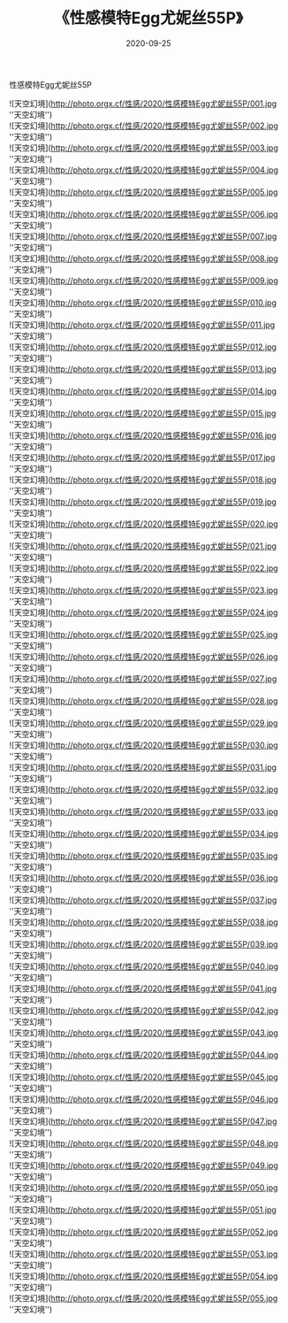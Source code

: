 ﻿---
layout: post
title:  《性感模特Egg尤妮丝55P》
date:   2020-09-25
img: http://photo.orgx.cf/性感/2020/性感模特Egg尤妮丝55P/000.jpg
tags: [美女, 性感, 泳衣]
---

性感模特Egg尤妮丝55P



![天空幻境](http://photo.orgx.cf/性感/2020/性感模特Egg尤妮丝55P/001.jpg ''天空幻境'') <br>
![天空幻境](http://photo.orgx.cf/性感/2020/性感模特Egg尤妮丝55P/002.jpg ''天空幻境'') <br>
![天空幻境](http://photo.orgx.cf/性感/2020/性感模特Egg尤妮丝55P/003.jpg ''天空幻境'') <br>
![天空幻境](http://photo.orgx.cf/性感/2020/性感模特Egg尤妮丝55P/004.jpg ''天空幻境'') <br>
![天空幻境](http://photo.orgx.cf/性感/2020/性感模特Egg尤妮丝55P/005.jpg ''天空幻境'') <br>
![天空幻境](http://photo.orgx.cf/性感/2020/性感模特Egg尤妮丝55P/006.jpg ''天空幻境'') <br>
![天空幻境](http://photo.orgx.cf/性感/2020/性感模特Egg尤妮丝55P/007.jpg ''天空幻境'') <br>
![天空幻境](http://photo.orgx.cf/性感/2020/性感模特Egg尤妮丝55P/008.jpg ''天空幻境'') <br>
![天空幻境](http://photo.orgx.cf/性感/2020/性感模特Egg尤妮丝55P/009.jpg ''天空幻境'') <br>
![天空幻境](http://photo.orgx.cf/性感/2020/性感模特Egg尤妮丝55P/010.jpg ''天空幻境'') <br>
![天空幻境](http://photo.orgx.cf/性感/2020/性感模特Egg尤妮丝55P/011.jpg ''天空幻境'') <br>
![天空幻境](http://photo.orgx.cf/性感/2020/性感模特Egg尤妮丝55P/012.jpg ''天空幻境'') <br>
![天空幻境](http://photo.orgx.cf/性感/2020/性感模特Egg尤妮丝55P/013.jpg ''天空幻境'') <br>
![天空幻境](http://photo.orgx.cf/性感/2020/性感模特Egg尤妮丝55P/014.jpg ''天空幻境'') <br>
![天空幻境](http://photo.orgx.cf/性感/2020/性感模特Egg尤妮丝55P/015.jpg ''天空幻境'') <br>
![天空幻境](http://photo.orgx.cf/性感/2020/性感模特Egg尤妮丝55P/016.jpg ''天空幻境'') <br>
![天空幻境](http://photo.orgx.cf/性感/2020/性感模特Egg尤妮丝55P/017.jpg ''天空幻境'') <br>
![天空幻境](http://photo.orgx.cf/性感/2020/性感模特Egg尤妮丝55P/018.jpg ''天空幻境'') <br>
![天空幻境](http://photo.orgx.cf/性感/2020/性感模特Egg尤妮丝55P/019.jpg ''天空幻境'') <br>
![天空幻境](http://photo.orgx.cf/性感/2020/性感模特Egg尤妮丝55P/020.jpg ''天空幻境'') <br>
![天空幻境](http://photo.orgx.cf/性感/2020/性感模特Egg尤妮丝55P/021.jpg ''天空幻境'') <br>
![天空幻境](http://photo.orgx.cf/性感/2020/性感模特Egg尤妮丝55P/022.jpg ''天空幻境'') <br>
![天空幻境](http://photo.orgx.cf/性感/2020/性感模特Egg尤妮丝55P/023.jpg ''天空幻境'') <br>
![天空幻境](http://photo.orgx.cf/性感/2020/性感模特Egg尤妮丝55P/024.jpg ''天空幻境'') <br>
![天空幻境](http://photo.orgx.cf/性感/2020/性感模特Egg尤妮丝55P/025.jpg ''天空幻境'') <br>
![天空幻境](http://photo.orgx.cf/性感/2020/性感模特Egg尤妮丝55P/026.jpg ''天空幻境'') <br>
![天空幻境](http://photo.orgx.cf/性感/2020/性感模特Egg尤妮丝55P/027.jpg ''天空幻境'') <br>
![天空幻境](http://photo.orgx.cf/性感/2020/性感模特Egg尤妮丝55P/028.jpg ''天空幻境'') <br>
![天空幻境](http://photo.orgx.cf/性感/2020/性感模特Egg尤妮丝55P/029.jpg ''天空幻境'') <br>
![天空幻境](http://photo.orgx.cf/性感/2020/性感模特Egg尤妮丝55P/030.jpg ''天空幻境'') <br>
![天空幻境](http://photo.orgx.cf/性感/2020/性感模特Egg尤妮丝55P/031.jpg ''天空幻境'') <br>
![天空幻境](http://photo.orgx.cf/性感/2020/性感模特Egg尤妮丝55P/032.jpg ''天空幻境'') <br>
![天空幻境](http://photo.orgx.cf/性感/2020/性感模特Egg尤妮丝55P/033.jpg ''天空幻境'') <br>
![天空幻境](http://photo.orgx.cf/性感/2020/性感模特Egg尤妮丝55P/034.jpg ''天空幻境'') <br>
![天空幻境](http://photo.orgx.cf/性感/2020/性感模特Egg尤妮丝55P/035.jpg ''天空幻境'') <br>
![天空幻境](http://photo.orgx.cf/性感/2020/性感模特Egg尤妮丝55P/036.jpg ''天空幻境'') <br>
![天空幻境](http://photo.orgx.cf/性感/2020/性感模特Egg尤妮丝55P/037.jpg ''天空幻境'') <br>
![天空幻境](http://photo.orgx.cf/性感/2020/性感模特Egg尤妮丝55P/038.jpg ''天空幻境'') <br>
![天空幻境](http://photo.orgx.cf/性感/2020/性感模特Egg尤妮丝55P/039.jpg ''天空幻境'') <br>
![天空幻境](http://photo.orgx.cf/性感/2020/性感模特Egg尤妮丝55P/040.jpg ''天空幻境'') <br>
![天空幻境](http://photo.orgx.cf/性感/2020/性感模特Egg尤妮丝55P/041.jpg ''天空幻境'') <br>
![天空幻境](http://photo.orgx.cf/性感/2020/性感模特Egg尤妮丝55P/042.jpg ''天空幻境'') <br>
![天空幻境](http://photo.orgx.cf/性感/2020/性感模特Egg尤妮丝55P/043.jpg ''天空幻境'') <br>
![天空幻境](http://photo.orgx.cf/性感/2020/性感模特Egg尤妮丝55P/044.jpg ''天空幻境'') <br>
![天空幻境](http://photo.orgx.cf/性感/2020/性感模特Egg尤妮丝55P/045.jpg ''天空幻境'') <br>
![天空幻境](http://photo.orgx.cf/性感/2020/性感模特Egg尤妮丝55P/046.jpg ''天空幻境'') <br>
![天空幻境](http://photo.orgx.cf/性感/2020/性感模特Egg尤妮丝55P/047.jpg ''天空幻境'') <br>
![天空幻境](http://photo.orgx.cf/性感/2020/性感模特Egg尤妮丝55P/048.jpg ''天空幻境'') <br>
![天空幻境](http://photo.orgx.cf/性感/2020/性感模特Egg尤妮丝55P/049.jpg ''天空幻境'') <br>
![天空幻境](http://photo.orgx.cf/性感/2020/性感模特Egg尤妮丝55P/050.jpg ''天空幻境'') <br>
![天空幻境](http://photo.orgx.cf/性感/2020/性感模特Egg尤妮丝55P/051.jpg ''天空幻境'') <br>
![天空幻境](http://photo.orgx.cf/性感/2020/性感模特Egg尤妮丝55P/052.jpg ''天空幻境'') <br>
![天空幻境](http://photo.orgx.cf/性感/2020/性感模特Egg尤妮丝55P/053.jpg ''天空幻境'') <br>
![天空幻境](http://photo.orgx.cf/性感/2020/性感模特Egg尤妮丝55P/054.jpg ''天空幻境'') <br>
![天空幻境](http://photo.orgx.cf/性感/2020/性感模特Egg尤妮丝55P/055.jpg ''天空幻境'') <br>